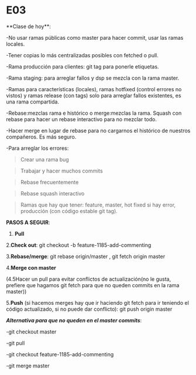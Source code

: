  <h1>E03</h1>
**Clase de hoy**:

-No usar ramas públicas como master para hacer commit, usar las ramas locales.

-Tener copias lo más centralizadas posibles con fetched o pull.

-Rama producción para clientes: git tag para ponerle etiquetas.

-Rama staging: para arreglar fallos y dsp se mezcla con la rama master.

-Ramas para características (locales), ramas hotfixed (control errores no vistos) y ramas release (con tags) solo para arreglar fallos existentes, es una rama compartida.

-Rebase:mezclas rama e histórico o merge:mezclas la rama. Squash con rebase para hacer un rebase interactivo para no mezclar todo.

-Hacer merge en lugar de rebase para no cargarnos el histórico de nuestros compañeros. Es más seguro.

-Para arreglar los errores:

  > Crear una rama bug
  
  > Trabajar y hacer muchos commits
  
  > Rebase frecuentemente
  
  > Rebase squash interactivo 
  
  > Ramas que hay que tener: feature, master, hot fixed si hay error, producción (con código estable git tag).
  
**PASOS A SEGUIR**: 

1. **Pull** 

2.**Check out**: git checkout -b feature-1185-add-commenting

3.**Rebase/merge**: git rebase origin/master , git fetch origin master

4.**Merge con master** 

(4.5Hacer un pull para evitar conflictos de actualización(no le gusta, prefiere que hagamos git fetch para que no queden commits en la rama master)) 

5.**Push** (si hacemos merges hay que ir haciendo git fetch para ir teniendo el código actualizado, si no puede dar conflicto): git push origin master

***Alternativa para que no queden en el master commits***: 

-git checkout master 

-git pull

-git checkout feature-1185-add-commenting

-git merge master

